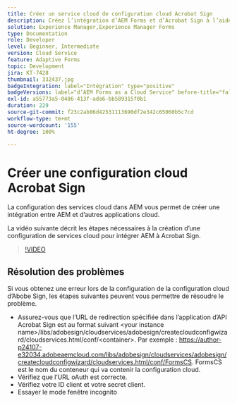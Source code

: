 ```yaml
---
title: Créer un service cloud de configuration cloud Acrobat Sign
description: Créez l’intégration d’AEM Forms et d’Acrobat Sign à l’aide de la configuration des services cloud.
solution: Experience Manager,Experience Manager Forms
type: Documentation
role: Developer
level: Beginner, Intermediate
version: Cloud Service
feature: Adaptive Forms
topic: Development
jira: KT-7428
thumbnail: 332437.jpg
badgeIntegration: label="Intégration" type="positive"
badgeVersions: label="dʼAEM Forms as a Cloud Service" before-title="false"
exl-id: a55773a5-0486-413f-ada6-bb589315f0b1
duration: 229
source-git-commit: f23c2ab86d42531113690df2e342c65060b5c7cd
workflow-type: tm+mt
source-wordcount: '155'
ht-degree: 100%

---
```


# Créer une configuration cloud Acrobat Sign

La configuration des services cloud dans AEM vous permet de créer une intégration entre AEM et d’autres applications cloud.

La vidéo suivante décrit les étapes nécessaires à la création d’une configuration de services cloud pour intégrer AEM à Acrobat Sign.

>[!VIDEO](https://video.tv.adobe.com/v/332437?quality=12&learn=on)

## Résolution des problèmes

Si vous obtenez une erreur lors de la configuration de la configuration cloud d’Abobe Sign, les étapes suivantes peuvent vous permettre de résoudre le problème.
* Assurez-vous que l’URL de redirection spécifiée dans l’application d’API Acrobat Sign est au format suivant
&lt;your instance name>/libs/adobesign/cloudservices/adobesign/createcloudconfigwizard/cloudservices.html/conf/&lt;container>.
Par exemple : https://author-p24107-e32034.adobeaemcloud.com/libs/adobesign/cloudservices/adobesign/createcloudconfigwizard/cloudservices.html/conf/FormsCS. FormsCS est le nom du conteneur qui va contenir la configuration cloud.
* Vérifiez que l’URL oAuth est correcte.
* Vérifiez votre ID client et votre secret client.
* Essayer le mode fenêtre incognito

